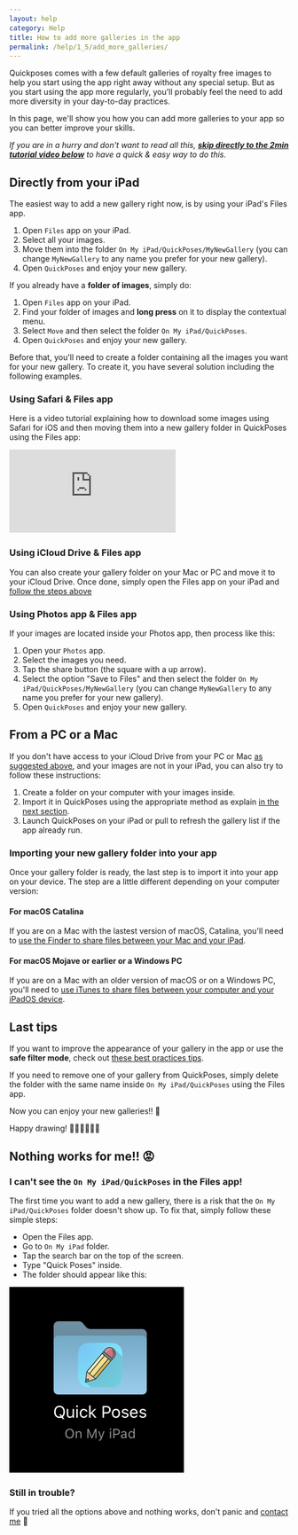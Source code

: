```yaml
---
layout: help
category: Help
title: How to add more galleries in the app
permalink: /help/1_5/add_more_galleries/
---
```


Quickposes comes with a few default galleries of royalty free images to help you start using the app right away without any special setup. But as you start using the app more regularly, you'll probably feel the need to add more diversity in your day-to-day practices.

In this page, we'll show you how you can add more galleries to your app so you can better improve your skills. 

*If you are in a hurry and don't want to read all this, [**skip directly to the 2min tutorial video below**](#using-safari--files-app) to have a quick & easy way to do this.*

## Directly from your iPad

The easiest way to add a new gallery right now, is by using your iPad's Files app.

1. Open `Files` app on your iPad.
2. Select all your images.
3. Move them into the folder `On My iPad/QuickPoses/MyNewGallery` (you can change `MyNewGallery` to any name you prefer for your new gallery).
4. Open `QuickPoses` and enjoy your new gallery.

If you already have a **folder of images**, simply do: 

1. Open `Files` app on your iPad.
2. Find your folder of images and **long press** on it to display the contextual menu.
3. Select `Move` and then select the folder `On My iPad/QuickPoses`.
4. Open `QuickPoses` and enjoy your new gallery.

Before that, you'll need to create a folder containing all the images you want for your new gallery. To create it, you have several solution including the following examples.

### Using Safari & Files app

Here is a video tutorial explaining how to download some images using Safari for iOS and then moving them into a new gallery folder in QuickPoses using the Files app:

<div class="embed-responsive embed-responsive-16by9 embed-frame">
    <iframe class="embed-responsive-item" src="https://www.youtube.com/embed/P-JQd3k4B5A" frameborder="0" allow="accelerometer; autoplay; encrypted-media; gyroscope; picture-in-picture" allowfullscreen></iframe>
</div>

### Using iCloud Drive & Files app

You can also create your gallery folder on your Mac or PC and move it to your iCloud Drive. Once done, simply open the Files app on your iPad and [follow the steps above](#directly-from-your-ipad)

### Using Photos app & Files app

If your images are located inside your Photos app, then process like this:

1. Open your `Photos` app.
2. Select the images you need.
3. Tap the share button (the square with a up arrow).
4. Select the option "Save to Files" and then select the folder `On My iPad/QuickPoses/MyNewGallery` (you can change `MyNewGallery` to any name you prefer for your new gallery).
5. Open `QuickPoses` and enjoy your new gallery.

## From a PC or a Mac

If you don't have access to your iCloud Drive from your PC or Mac [as suggested above](#using-icloud-drive--files), and your images are not in your iPad, you can also try to follow these instructions:

1. Create a folder on your computer with your images inside.
2. Import it in QuickPoses using the appropriate method as explain [in the next section](#importing-your-new-gallery-folder-into-your-app).
3. Launch QuickPoses on your iPad or pull to refresh the gallery list if the app already run.

### Importing your new gallery folder into your app

Once your gallery folder is ready, the last step is to import it into your app on your device. The step are a little different depending on your computer version:

#### For macOS Catalina

If you are on a Mac with the lastest version of macOS, Catalina, you'll need to [use the Finder to share files between your Mac and your iPad][1].

#### For macOS Mojave or earlier or a Windows PC

If you are on a Mac with an older version of macOS or on a Windows PC, you'll need to [use iTunes to share files between your computer and your iPadOS device][2].

## Last tips

If you want to improve the appearance of your gallery in the app or use the **safe filter mode**, check out [these best practices tips][3].

If you need to remove one of your gallery from QuickPoses, simply delete the folder with the same name inside `On My iPad/QuickPoses` using the Files app.

Now you can enjoy your new galleries!! 🎉

Happy drawing! 👨🏻‍🎨🧑🏾‍🎨

## Nothing works for me!! 😡

### I can't see the `On My iPad/QuickPoses` in the Files app!

The first time you want to add a new gallery, there is a risk that the `On My iPad/QuickPoses` folder doesn't show up. To fix that, simply follow these simple steps:

- Open the Files app.
- Go to `On My iPad` folder.
- Tap the search bar on the top of the screen.
- Type "Quick Poses" inside.
- The folder should appear like this:

![Quick Poses folder in Files app][4]

### Still in trouble?

If you tried all the options above and nothing works, don't panic and [contact me][5] 🙂

[1]: https://support.apple.com/en-us/HT210598 "Use the Finder to share files between your Mac and your iPad"
[2]: https://support.apple.com/en-us/HT201301 "Use iTunes to share files between your computer and your iPadOS device"
[3]: ../best_practices/
[4]: ../../img/help/quickposes_folder.jpg
[5]: ../../../support/contact/